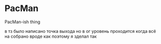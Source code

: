 # PacMan
PacMan-ish thing

в тз было написано точка выхода но в ог уровень проходится когда всё на собрано вроде как
поэтому я зделал так
